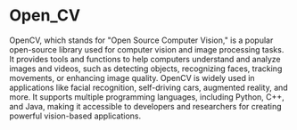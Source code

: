 # Open_CV

OpenCV, which stands for "Open Source Computer Vision," is a popular open-source library used for computer vision and image processing tasks. It provides tools and functions to help computers understand and analyze images and videos, such as detecting objects, recognizing faces, tracking movements, or enhancing image quality. OpenCV is widely used in applications like facial recognition, self-driving cars, augmented reality, and more. It supports multiple programming languages, including Python, C++, and Java, making it accessible to developers and researchers for creating powerful vision-based applications.

